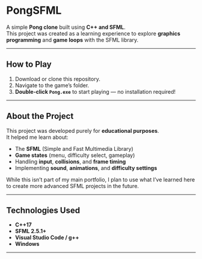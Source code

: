 # PongSFML

A simple **Pong clone** built using **C++ and SFML**.  
This project was created as a learning experience to explore **graphics programming** and **game loops** with the SFML library.

---

## How to Play

1. Download or clone this repository.  
2. Navigate to the game’s folder.  
3. **Double-click `Pong.exe`** to start playing — no installation required!  

---

## About the Project

This project was developed purely for **educational purposes**.  
It helped me learn about:
- The **SFML** (Simple and Fast Multimedia Library)
- **Game states** (menu, difficulty select, gameplay)
- Handling **input**, **collisions**, and **frame timing**
- Implementing **sound**, **animations**, and **difficulty settings**

While this isn’t part of my main portfolio, I plan to use what I’ve learned here to create more advanced SFML projects in the future.

---

## Technologies Used

- **C++17**
- **SFML 2.5.1+**
- **Visual Studio Code / g++**
- **Windows**

---
